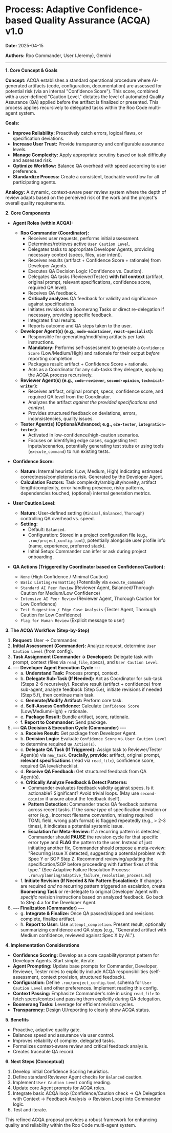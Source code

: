 # Process: Adaptive Confidence-based Quality Assurance (ACQA) v1.0

**Date:** 2025-04-15

**Authors:** Roo Commander, User (Jeremy), Gemini

---

**1. Core Concept & Goals**

**Concept:** ACQA establishes a standard operational procedure where AI-generated artifacts (code, configuration, documentation) are assessed for potential risk (via an internal "Confidence Score"). This score, combined with a user-defined "Caution Level," dictates the level of automated Quality Assurance (QA) applied before the artifact is finalized or presented. This process applies recursively to delegated tasks within the Roo Code multi-agent system.

**Goals:**
*   **Improve Reliability:** Proactively catch errors, logical flaws, or specification deviations.
*   **Increase User Trust:** Provide transparency and configurable assurance levels.
*   **Manage Complexity:** Apply appropriate scrutiny based on task difficulty and assessed risk.
*   **Optimize Workflow:** Balance QA overhead with speed according to user preference.
*   **Standardize Process:** Create a consistent, teachable workflow for all participating agents.

**Analogy:** A dynamic, context-aware peer review system where the depth of review adapts based on the perceived risk of the work and the project's overall quality requirements.

**2. Core Components**

*   **Agent Roles (within ACQA):**
    *   **Roo Commander (Coordinator):**
        *   Receives user requests, performs initial assessment.
        *   Determines/retrieves active `User Caution Level`.
        *   Delegates tasks to appropriate Developer Agents, providing necessary context (specs, files, user intent).
        *   Receives results (artifact + Confidence Score + rationale) from Developer Agents.
        *   Executes QA Decision Logic (Confidence vs. Caution).
        *   Delegates QA tasks (Reviewer/Tester) **with full context** (artifact, original prompt, relevant specifications, confidence score, required QA level).
        *   Receives QA feedback.
        *   **Critically analyzes** QA feedback for validity and significance against specifications.
        *   Initiates revisions via Boomerang Tasks or direct re-delegation if necessary, providing specific feedback.
        *   Integrates final results.
        *   Reports outcome and QA steps taken to the user.
    *   **Developer Agent(s) (e.g., `mode-maintainer`, `react-specialist`):**
        *   Responsible for generating/modifying artifacts per task instructions.
        *   **Mandatory:** Performs self-assessment to generate a `Confidence Score` (Low/Medium/High) and rationale for their output *before* reporting completion.
        *   Packages result: artifact + Confidence Score + rationale.
        *   Acts as a Coordinator for any sub-tasks they delegate, applying the ACQA process recursively.
    *   **Reviewer Agent(s) (e.g., `code-reviewer`, `second-opinion`, `technical-writer`):**
        *   Receives artifact, original prompt, specs, confidence score, and required QA level from the Coordinator.
        *   Analyzes the artifact *against the provided specifications and context*.
        *   Provides structured feedback on deviations, errors, inconsistencies, quality issues.
    *   **Tester Agent(s) (Optional/Advanced; e.g., `e2e-tester`, `integration-tester`):**
        *   Activated in low-confidence/high-caution scenarios.
        *   Focuses on identifying edge cases, suggesting test inputs/scenarios, potentially generating test stubs or using tools (`execute_command`) to run existing tests.

*   **Confidence Score:**
    *   **Nature:** Internal heuristic (Low, Medium, High) indicating estimated correctness/completeness risk. Generated by the Developer Agent.
    *   **Calculation Factors:** Task complexity/ambiguity/novelty, artifact length/complexity, error handling presence, risky patterns, dependencies touched, (optional) internal generation metrics.

*   **User Caution Level:**
    *   **Nature:** User-defined setting (`Minimal`, `Balanced`, `Thorough`) controlling QA overhead vs. speed.
    *   **Setting:**
        *   Default: `Balanced`.
        *   Configuration: Stored in a project configuration file (e.g., `.roo/project_config.toml`), potentially alongside user profile info (name, experience, preferred stack).
        *   Initial Setup: Commander can infer or ask during project onboarding.

*   **QA Actions (Triggered by Coordinator based on Confidence/Caution):**
    *   `None` (High Confidence / Minimal Caution)
    *   `Basic Linting/Formatting` (Potentially via `execute_command`)
    *   `Standard AI Peer Review` (Reviewer Agent, Balanced/Thorough Caution for Medium/Low Confidence)
    *   `Intensive AI Peer Review` (Reviewer Agent, Thorough Caution for Low Confidence)
    *   `Test Suggestion / Edge Case Analysis` (Tester Agent, Thorough Caution for Low Confidence)
    *   `Flag for Human Review` (Explicit message to user)

**3. The ACQA Workflow (Step-by-Step)**

1.  **Request:** User -> Commander.
2.  **Initial Assessment (Commander):** Analyze request, determine `User Caution Level` (from config).
3.  **Task Assignment (Commander -> Developer):** Delegate task with prompt, context (files via `read_file`, specs), and `User Caution Level`.
4.  **--- Developer Agent Execution Cycle ---**
    *   a. **Understand Task:** Process prompt, context.
    *   b. **Delegate Sub-Task (If Needed):** Act as Coordinator for sub-task (Steps 2-6 recursively). Receive result (artifact + confidence) from sub-agent, analyze feedback (Step 5.e), initiate revisions if needed (Step 5.f), then continue main task.
    *   c. **Generate/Modify Artifact:** Perform core task.
    *   d. **Self-Assess Confidence:** Calculate `Confidence Score` (Low/Medium/High) + rationale.
    *   e. **Package Result:** Bundle artifact, score, rationale.
    *   f. **Report to Commander:** Send package.
5.  **--- QA Decision & Execution Cycle (Commander) ---**
    *   a. **Receive Result:** Get package from Developer Agent.
    *   b. **Decision Logic:** Evaluate `Confidence Score` vs. `User Caution Level` to determine required `QA Action(s)`.
    *   c. **Delegate QA Task (If Triggered):** Assign task to Reviewer/Tester Agent(s) via `new_task`. **Crucially, provide:** artifact, original prompt, **relevant specifications** (read via `read_file`), confidence score, required QA level/checklist.
    *   d. **Receive QA Feedback:** Get structured feedback from QA Agent(s).
    *   e. **Critically Analyze Feedback & Detect Patterns:**
        *   Commander evaluates feedback validity against specs. Is it actionable? Significant? Avoid trivial loops. (May use `second-opinion` if unsure about the feedback itself).
        *   **Pattern Detection:** Commander tracks QA feedback patterns across recent tasks. If the *same type* of specification deviation or error (e.g., incorrect filename convention, missing required TOML field, wrong path format) is flagged repeatedly (e.g., > 2-3 times), it indicates a potential systemic issue.
        *   **Escalation for Meta-Review:** If a recurring pattern is detected, Commander should **PAUSE** the revision cycle for that specific error type and **FLAG** the pattern to the user. Instead of just initiating another fix, Commander should propose a meta-review: "Recurring issue X detected, suggesting a potential problem with Spec Y or SOP Step Z. Recommend reviewing/updating the specification/SOP before proceeding with further fixes of this type." (See Adaptive Failure Resolution Process: `.ruru/planning/adaptive_failure_resolution_process.md`)
    *   f. **Initiate Revision (If Needed & No Pattern Escalation):** If changes are required *and* no recurring pattern triggered an escalation, create **Boomerang Task** or re-delegate to original Developer Agent with *specific* revision instructions based on analyzed feedback. Go back to Step 4.a for the Developer Agent.
6.  **--- Finalization (Commander) ---**
    *   g. **Integrate & Finalize:** Once QA passed/skipped and revisions complete, finalize artifact.
    *   h. **Report to User:** Use `attempt_completion`. Present result, optionally summarizing confidence and QA steps (e.g., "Generated artifact with Medium confidence, reviewed against Spec X by AI.").

**4. Implementation Considerations**

*   **Confidence Scoring:** Develop as a core capability/prompt pattern for Developer Agents. Start simple, iterate.
*   **Agent Prompting:** Update base prompts for Commander, Developer, Reviewer, Tester roles to explicitly include ACQA responsibilities (self-assessment, context provision, structured feedback).
*   **Configuration:** Define `.roo/project_config.toml` schema for `User Caution Level` and other preferences. Implement reading this config.
*   **Context Passing:** Emphasize Commander's role in using `read_file` to fetch specs/context and passing them explicitly during QA delegation.
*   **Boomerang Tasks:** Leverage for efficient revision cycles.
*   **Transparency:** Design UI/reporting to clearly show ACQA status.

**5. Benefits**

*   Proactive, adaptive quality gate.
*   Balances speed and assurance via user control.
*   Improves reliability of complex, delegated tasks.
*   Formalizes context-aware review and critical feedback analysis.
*   Creates traceable QA record.

**6. Next Steps (Conceptual)**

1.  Develop initial Confidence Scoring heuristics.
2.  Define standard Reviewer Agent checks for `Balanced` caution.
3.  Implement `User Caution Level` config reading.
4.  Update core Agent prompts for ACQA roles.
5.  Integrate basic ACQA loop (Confidence/Caution check -> QA Delegation with Context -> Feedback Analysis -> Revision Loop) into Commander logic.
6.  Test and iterate.

This refined ACQA proposal provides a robust framework for enhancing quality and reliability within the Roo Code multi-agent system.

